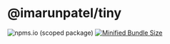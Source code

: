 # @imarunpatel/tiny

![npms.io (scoped package)](https://img.shields.io/npm/v/@imarunpatel/tiny.svg)
[![Minified Bundle Size](https://img.shields.io/bundlephobia/min/@imarunpatel/tiny.svg)](https://github.com/imarunpatel/tiny)

